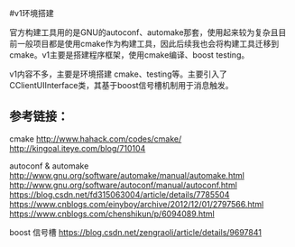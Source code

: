 #v1环境搭建

官方构建工具用的是GNU的autoconf、automake那套，使用起来较为复杂且目前一般项目都是使用cmake作为构建工具，因此后续我也会将构建工具迁移到cmake。v1主要是搭建程序框架，使用cmake编译、boost testing。

v1内容不多，主要是环境搭建 cmake、testing等。主要引入了CClientUIInterface类，其基于boost信号槽机制用于消息触发。
    

## 参考链接：
cmake
http://www.hahack.com/codes/cmake/
http://kingoal.iteye.com/blog/710104

autoconf & automake
http://www.gnu.org/software/automake/manual/automake.html
http://www.gnu.org/software/autoconf/manual/autoconf.html
https://blog.csdn.net/fd315063004/article/details/7785504
https://www.cnblogs.com/einyboy/archive/2012/12/01/2797566.html
https://www.cnblogs.com/chenshikun/p/6094089.html

boost 信号槽
https://blog.csdn.net/zengraoli/article/details/9697841


